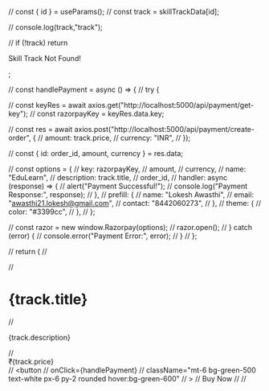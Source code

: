 
// const { id } = useParams();
  // const track = skillTrackData[id];

  // console.log(track,"track");

  // if (!track) return <p className="text-center text-lg">Skill Track Not Found!</p>;

  // const handlePayment = async () => {
  //   try {

  //     const keyRes = await axios.get("http://localhost:5000/api/payment/get-key");
  //     const razorpayKey = keyRes.data.key; 

  //     const res = await axios.post("http://localhost:5000/api/payment/create-order", {
  //       amount: track.price,
  //       currency: "INR",
  //     });

  //     const { id: order_id, amount, currency } = res.data;

  //     const options = {
  //       key: razorpayKey,
  //       amount,
  //       currency,
  //       name: "EduLearn",
  //       description: track.title,
  //       order_id,
  //       handler: async (response) => {
  //         alert("Payment Successful!");
  //         console.log("Payment Response:", response);
  //       },
  //       prefill: {
  //         name: "Lokesh Awasthi",
  //         email: "awasthi21.lokesh@gmail.com",
  //         contact: "8442060273",
  //       },
  //       theme: {
  //         color: "#3399cc",
  //       },
  //     };

  //     const razor = new window.Razorpay(options);
  //     razor.open();
  //   } catch (error) {
  //     console.error("Payment Error:", error);
  //   }
  // };

  // return (
  //   <div className="p-6 max-w-2xl mx-auto text-center">
  //     <h1 className="text-3xl font-bold mb-4">{track.title}</h1>
  //     <p className="text-gray-600">{track.description}</p>
  //     <div className="mt-4 text-lg font-bold text-blue-600">₹{track.price}</div>
  //     <button
  //       onClick={handlePayment}
  //       className="mt-6 bg-green-500 text-white px-6 py-2 rounded hover:bg-green-600"
  //     >
  //       Buy Now
  //     </button>
  //   </div>